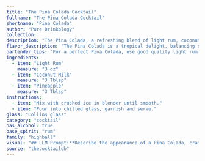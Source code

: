 ```yaml
---
title: "The Pina Colada Cocktail"
fullname: "The Pina Colada Cocktail"
shortname: "Pina Colada"
author: "Pure Drinkology"
collection:
description: "The Pina Colada, a refreshing blend of light rum, coconut milk, and pineapple juice, belongs to the tropical cocktail family.  Born in Puerto Rico in the 1950s, it's a classic symbol of island life, embodying the sweet and fruity flavors of the Caribbean. "
flavor_description: "The Pina Colada is a tropical delight, balancing sweet and creamy notes.  Light rum provides a smooth, slightly spicy base, while coconut milk adds a rich, buttery richness. The pineapple offers a bright, juicy acidity that cuts through the sweetness, creating a refreshing and balanced flavor profile. "
bartender_tips: "For a perfect Pina Colada, use good quality light rum and fresh pineapple juice.  Blend with ice until smooth, but not too slushy.  A touch of cream of coconut adds richness, but don't overdo it.  Garnish with a pineapple wedge and cherry for a classic touch.  Remember, the key is balance –  sweetness from the pineapple, creaminess from the coconut, and the subtle rum flavor coming through. "
ingredients:
  - item: "Light Rum"
    measure: "3 oz"
  - item: "Coconut Milk"
    measure: "3 Tblsp"
  - item: "Pineapple"
    measure: "3 Tblsp"
instructions:
  - item: "Mix with crushed ice in blender until smooth."
  - item: "Pour into chilled glass, garnish and serve."
glass: "Collins glass"
category: "cocktail"
has_alcohol: true
base_spirit: "rum"
family: "highball"
visual: "## LLM Prompt:**Describe the appearance of a Pina Colada, crafted with light rum, coconut milk, and pineapple.** **Focus on:*** **Color:**  What shades of color are present? Is it a solid color or does it have any variations?* **Texture:** Is it creamy, smooth, or have any noticeable bits?* **Presentation:** How is it typically served? In a glass, a mug, or another vessel? What type of garnishes are used?**Remember:** This should be a descriptive, vivid portrayal that captures the essence of the Pina Colada's visual appeal. "
source: "thecocktaildb"
---
```



